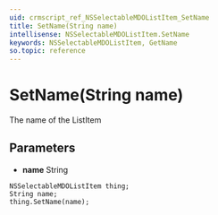 ```yaml
---
uid: crmscript_ref_NSSelectableMDOListItem_SetName
title: SetName(String name)
intellisense: NSSelectableMDOListItem.SetName
keywords: NSSelectableMDOListItem, GetName
so.topic: reference
---
```


# SetName(String name)

The name of the ListItem

## Parameters

* **name** String

```crmscript
NSSelectableMDOListItem thing;
String name;
thing.SetName(name);
```

